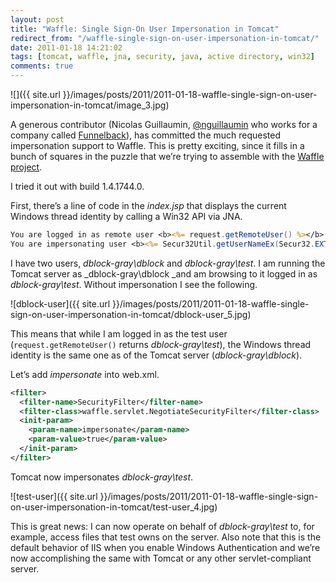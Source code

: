 ```yaml
---
layout: post
title: "Waffle: Single Sign-On User Impersonation in Tomcat"
redirect_from: "/waffle-single-sign-on-user-impersonation-in-tomcat/"
date: 2011-01-18 14:21:02
tags: [tomcat, waffle, jna, security, java, active directory, win32]
comments: true
---
```

![]({{ site.url }}/images/posts/2011/2011-01-18-waffle-single-sign-on-user-impersonation-in-tomcat/image_3.jpg)

A generous contributor (Nicolas Guillaumin, [@nguillaumin](http://www.codeplex.com/site/users/view/nguillaumin) who works for a company called [Funnelback](http://www.funnelback.com/)), has committed the much requested impersonation support to Waffle. This is pretty exciting, since it fills in a bunch of squares in the puzzle that we’re trying to assemble with the [Waffle project](https://github.com/dblock/waffle).

I tried it out with build 1.4.1744.0.

First, there’s a line of code in the _index.jsp_ that displays the current Windows thread identity by calling a Win32 API via JNA.

```jsp
You are logged in as remote user <b><%= request.getRemoteUser() %></b> in session <b><%= session.getId() %></b>.<br>
You are impersonating user <b><%= Secur32Util.getUserNameEx(Secur32.EXTENDED_NAME_FORMAT.NameSamCompatible) %></b>.
```

I have two users, _dblock-gray\dblock_ and _dblock-gray\test_. I am running the Tomcat server as _dblock-gray\dblock _and am browsing to it logged in as _dblock-gray\test_. Without impersonation I see the following.

![dblock-user]({{ site.url }}/images/posts/2011/2011-01-18-waffle-single-sign-on-user-impersonation-in-tomcat/dblock-user_5.jpg)

This means that while I am logged in as the test user (`request.getRemoteUser()` returns _dblock-gray\test_), the Windows thread identity is the same one as of the Tomcat server (_dblock-gray\dblock_).

Let’s add _impersonate_ into  web.xml.

```xml
<filter>
  <filter-name>SecurityFilter</filter-name>
  <filter-class>waffle.servlet.NegotiateSecurityFilter</filter-class>
  <init-param>
    <param-name>impersonate</param-name>
    <param-value>true</param-value>
  </init-param>
</filter>
```

Tomcat now impersonates _dblock-gray\test_.

![test-user]({{ site.url }}/images/posts/2011/2011-01-18-waffle-single-sign-on-user-impersonation-in-tomcat/test-user_4.jpg)

This is great news: I can now operate on behalf of _dblock-gray\test_ to, for example, access files that test owns on the server. Also note that this is the default behavior of IIS when you enable Windows Authentication and we’re now accomplishing the same with Tomcat or any other servlet-compliant server.

